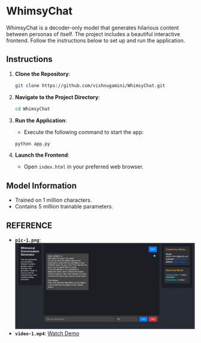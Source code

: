 # WhimsyChat

WhimsyChat is a decoder-only model that generates hilarious content between personas of itself. The project includes a beautiful interactive frontend. Follow the instructions below to set up and run the application.

## Instructions

1. **Clone the Repository**:
    ```sh
    git clone https://github.com/vishnugamini/WhimsyChat.git
    ```

2. **Navigate to the Project Directory**:
    ```sh
    cd WhimsyChat
    ```

3. **Run the Application**:
    - Execute the following command to start the app:
    ```sh
    python app.py
    ```

4. **Launch the Frontend**:
    - Open `index.html` in your preferred web browser.

## Model Information

- Trained on 1 million characters.
- Contains 5 million trainable parameters.

## REFERENCE
- **`pic-1.png`**: ![Screenshot](assests/pic-1.png)
- **`video-1.mp4`**: [Watch Demo](assests/video-1.mp4)


